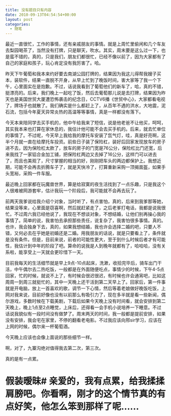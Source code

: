 ```yaml
---
title: 没有题目只有内容
date: 2010-09-13T04:54:54+00:00
layout: post
categories:
  - 随笔
---
```

最近一直很忙，工作的事情，还有亲戚朋友的事情。就是上周忙里偷闲和几个车友去梨园喝茶了，当然没有打牌，只是聊天，吹水。其实，周末要是这么过一下，也是蛮不错的，真的，只是我们，朋友们都很忙，已经不像以前了，因为大家都有了自己的家庭和孩子，玩心肯定没有我厉害了。哈。

昨天下午葡萄和我本来约好要去南湖公园打牌的，结果因为我这儿得帮我嫂子买本，装软件，结果一直脱不开身，从早上忙到了晚饭时间，害大家等了我一个下午，心里面实在是抱歉。不过，话说我看到了葡萄他们的新车了，哈，真的不错，挺漂亮的。后来，我们晚上一起吃了饭，然后去葡萄那儿说是去打牌，结果因为昨天也是美国世贸大厦遭恐怖袭击的纪念日，CCTV6播《世贸中心》，大家都看电视了，牌场子也就散了。我们确实是什么都赶上了，从百年不遇的洪水，大地震，泥石流，包括今年夏天异常炎热的高温等等事情，真是一样都没有落下。

今天本来陪同学去买手机的，他中午给我来了短信，说是他老爸不让他买，呵呵，其实我本来也打算在家休息的，我估计他可能不会去买手机的。后来，就去忙单位的事情了。不过呢，今天早上我给我的摩托车安装了氙气灯，哇，真是好亮啊，这半个月就一直在给摩托车投资。前些日子装了保险杠，装好后回家发现放车的房子进不去，因为保险杠太款了，放车的房子的门宽是76公分，保险杠比门还宽，后来我找了一家铝合金加工铺，把保险杠两边又去掉了16公分，这样门可以进去了，而且也美观了，尺寸掌握的相当的好，刚刚把车头的两边都保护上。我想近期，可能不会再去折腾车子了，就是天快冷了，打算重新采购一顶揭面盔，如果手头宽裕，采购一件车服。

最近晚上回家都在玩魔兽世界，算是给寂寞的夜生活找到了一点乐趣，只是我这个人很难被网游套牢，估计我玩一个阶段后，我可能就不会再去玩了。
<!--more-->
前两天我爹说给我介绍个对象，当时听了，有点害怕，真的，后来到我爹那等她，结果没等来，心里面是窃喜啊，然后就赶紧走了，之后老爹打电话，我都是说我很忙。不过周六我已经他说了，我现在不想谈对象，不想结婚，让他们别再操心我的事情了。简单的说，我害怕去承担那些责任，说复杂了，我害怕很多事情。真的。也许，我会独身下去，真的，如果我想结婚，我也许会选择二婚的吧，只要人不错，又何必去在乎她是初婚还是二婚。用我朋友的话说，就是只要看上了，条件就是没有条件。但是，目前来说，前者的可能性更大，至于到什么时候后者才有可能性，我估计到中年的阶段了吧。算命的说我是人到晚年就都有了，哈哈哈，没有关系啦，能享受上一天就会更珍惜下一天。

目前我每天的生活细节就是早上9点-10点起床，洗漱，收拾完毕后，骑车出门干活，中午偶尔去二热吃饭，一般都是在外面随便吃点，事情少的时候，下午4-5点回家，忙的时候，就说不上了，有时候会很迟很迟，有时候也许会通宵吧，比如这周周一到周三就挺忙的，其中一天晚上还干活到第二天早上了。回家后，第一件事就是开电脑，放上一首喜欢的歌，调节一下心情，然后等着老娘做好晚饭吃饭，上网对我来说，目前好像也没有以前那么有吸引力了，现在多半就是看一些新闻，偶尔游戏，多数时候在下载美剧，下载后如果今天晚上没有时间看，就会安排到第二天晚上，晚上1点至2点睡觉，上床后，还得看一会手机小说培养一下睡意。不过话说我貌似有一段时间没有做梦了。周末两天的时间，我一般都是提前安排，如果没有安排，我会宅在家里，不停的翻看老电影。不过我应该向邢sir学习，应该在上网的时候，偶尔来一杯葡萄酒。

今天晚上应该也会像上面说的那些细节一样。

啊，对了，九寨沟绝对值得我去第二次，第三次。

真的是有一点累。

# 假装暧昧# 亲爱的，我有点累，给我揉揉肩膀吧。你看啊，刚才的这个情节真的有点好笑，他怎么笨到那样了呢…… 